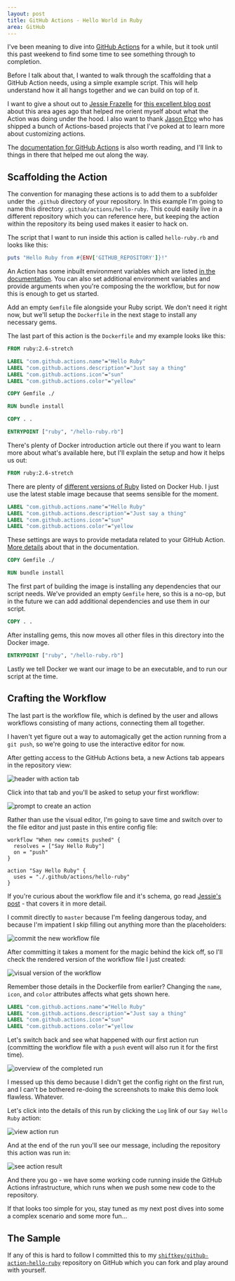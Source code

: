 ```yaml
---
layout: post
title: GitHub Actions - Hello World in Ruby
area: GitHub
---
```


I've been meaning to dive into [GitHub Actions](https://github.com/features/actions) for a while, but it took until this past weekend to find some time to see something through to completion.

Before I talk about that, I wanted to walk through the scaffolding that a GitHub Action needs, using a simple example script. This will help understand how it all hangs together and we can build on top of it.

I want to give a shout out to [Jessie Frazelle](https://twitter.com/jessfraz) for [this excellent blog post](https://blog.jessfraz.com/post/the-life-of-a-github-action/) about this area ages ago that helped me orient myself about what the Action was doing under the hood. I also want to thank [Jason Etco](https://twitter.com/JasonEtco) who has shipped a bunch of Actions-based projects that I've poked at to learn more about customizing actions.

The [documentation for GitHub Actions](https://developer.github.com/actions/) is also worth reading, and I'll link to things in there that helped me out along the way.

## Scaffolding the Action

The convention for managing these actions is to add them to a subfolder under the `.github` directory of your repository. In this example I'm going to name this directory `.github/actions/hello-ruby`. This could easily live in a different repository which you can reference here, but keeping the action within the repository its being used makes it easier to hack on.

The script that I want to run inside this action is called `hello-ruby.rb` and looks like this:

```ruby
puts "Hello Ruby from #{ENV['GITHUB_REPOSITORY']}!"
```

An Action has some inbuilt environment variables which are listed [in the documentation](https://developer.github.com/actions/creating-github-actions/accessing-the-runtime-environment/#environment-variables). You can also set additional environment variables and provide arguments when you're composing the the workflow, but for now this is enough to get us started.

Add an empty `Gemfile` file alongside your Ruby script. We don't need it right now, but we'll setup the `Dockerfile` in the next stage to install any necessary gems.

The last part of this action is the `Dockerfile` and my example looks like this:

```dockerfile
FROM ruby:2.6-stretch

LABEL "com.github.actions.name"="Hello Ruby"
LABEL "com.github.actions.description"="Just say a thing"
LABEL "com.github.actions.icon"="sun"
LABEL "com.github.actions.color"="yellow"

COPY Gemfile ./

RUN bundle install

COPY . .

ENTRYPOINT ["ruby", "/hello-ruby.rb"]
```

There's plenty of Docker introduction article out there if you want to learn more about what's available here, but I'll explain the setup and how it helps us out:

```dockerfile
FROM ruby:2.6-stretch
```

There are plenty of [different versions of Ruby](https://hub.docker.com/_/ruby) listed on Docker Hub. I just use the latest stable image because that seems sensible for the moment.

```dockerfile
LABEL "com.github.actions.name"="Hello Ruby"
LABEL "com.github.actions.description"="Just say a thing"
LABEL "com.github.actions.icon"="sun"
LABEL "com.github.actions.color"="yellow
```

These settings are ways to provide metadata related to your GitHub Action. [More details](https://developer.github.com/actions/creating-github-actions/creating-a-new-action/#hello-world-action-example) about that in the documentation.

```dockerfile
COPY Gemfile ./

RUN bundle install
```

The first part of building the image is installing any dependencies that our script needs. We've provided an empty `Gemfile` here, so this is a no-op, but in the future we can add additional dependencies and use them in our script.

```dockerfile
COPY . .
```

After installing gems, this now moves all other files in this directory into the Docker image.

```dockerfile
ENTRYPOINT ["ruby", "/hello-ruby.rb"]
```

Lastly we tell Docker we want our image to be an executable, and to run our script at the time.

## Crafting the Workflow

The last part is the workflow file, which is defined by the user and allows workflows consisting of many actions, connecting them all together.

I haven't yet figure out a way to automagically get the action running from a `git push`, so we're going to use the interactive editor for now.

After getting access to the GitHub Actions beta, a new Actions tab appears in the repository view:

![header with action tab](/images/github-action-hello-ruby/header-with-action-tab.png)

Click into that tab and you'll be asked to setup your first workflow:

![prompt to create an action](/images/github-action-hello-ruby/create-the-action.png)

Rather than use the visual editor, I'm going to save time and switch over to the file editor and just paste in this entire config file:

```
workflow "When new commits pushed" {
  resolves = ["Say Hello Ruby"]
  on = "push"
}

action "Say Hello Ruby" {
  uses = "./.github/actions/hello-ruby"
}
```

If you're curious about the workflow file and it's schema, go read [Jessie's post](https://blog.jessfraz.com/post/the-life-of-a-github-action/) - that covers it in more detail.

I commit directly to `master` because I'm feeling dangerous today, and because I'm impatient I skip filling out anything more than the placeholders:

![commit the new workflow file](/images/github-action-hello-ruby/commit-the-action.png)

After committing it takes a moment for the magic behind the kick off, so I'll check the rendered version of the workflow file I just created:

![visual version of the workflow](/images/github-action-hello-ruby/view-the-rendered-blob.png)

Remember those details in the Dockerfile from earlier? Changing the `name`, `icon`, and `color` attributes affects what gets shown here.

```dockerfile
LABEL "com.github.actions.name"="Hello Ruby"
LABEL "com.github.actions.description"="Just say a thing"
LABEL "com.github.actions.icon"="sun"
LABEL "com.github.actions.color"="yellow
```

Let's switch back and see what happened with our first action run (committing the workflow file with a `push` event will also run it for the first time).

![overview of the completed run](/images/github-action-hello-ruby/view-the-completed-run.png)

I messed up this demo because I didn't get the config right on the first run, and I can't be bothered re-doing the screenshots to make this demo look flawless. Whatever.

Let's click into the details of this run by clicking the `Log` link of our `Say Hello Ruby` action:

![view action run](/images/github-action-hello-ruby/view-action-run.png)

And at the end of the run you'll see our message, including the repository this action was run in:

![see action result](/images/github-action-hello-ruby/see-action-result.png)

And there you go - we have some working code running inside the GitHub Actions infrastructure, which runs when we push some new code to the repository.

If that looks too simple for you, stay tuned as my next post dives into some a complex scenario and some more fun...

## The Sample

If any of this is hard to follow I committed this to my [`shiftkey/github-action-hello-ruby`](https://github.com/shiftkey/github-action-hello-ruby) repository on GitHub which you can fork and play around with yourself.
